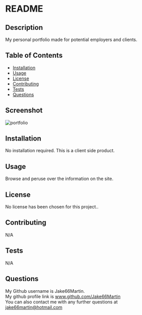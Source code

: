 
 # README 

## Description
My personal portfolio  made for potential employers and clients.

## Table of Contents
- [Installation](#installation)
- [Usage](#usage)
- [License](#license)
- [Contributing](#contributing)
- [Tests](#tests)
- [Questions](#questions)

## <h2>Screenshot</h2>
![portfolio](https://github.com/Jake66Martin/updated-portfolio/assets/139023505/82cc75af-fd64-446f-9f1e-442101cf88f7)


## <h2 id = "installation">Installation</h2>
No installation required. This is a client side product.

## <h2 id ="usage">Usage</h2>
Browse and peruse over the information on the site.

## <h2 id = "license">License</h2>
No license has been chosen for this project..      
      



## <h2 id ="contributing">Contributing</h2>
N/A

## <h2 id = "tests">Tests</h2>
N/A

## <h2 id = "questions">Questions</h2>
My Github username is Jake66Martin.   
My github profile link is www.github.com/Jake66Martin   
You can also contact me with any further questions at jake66martin@hotmail.com  
